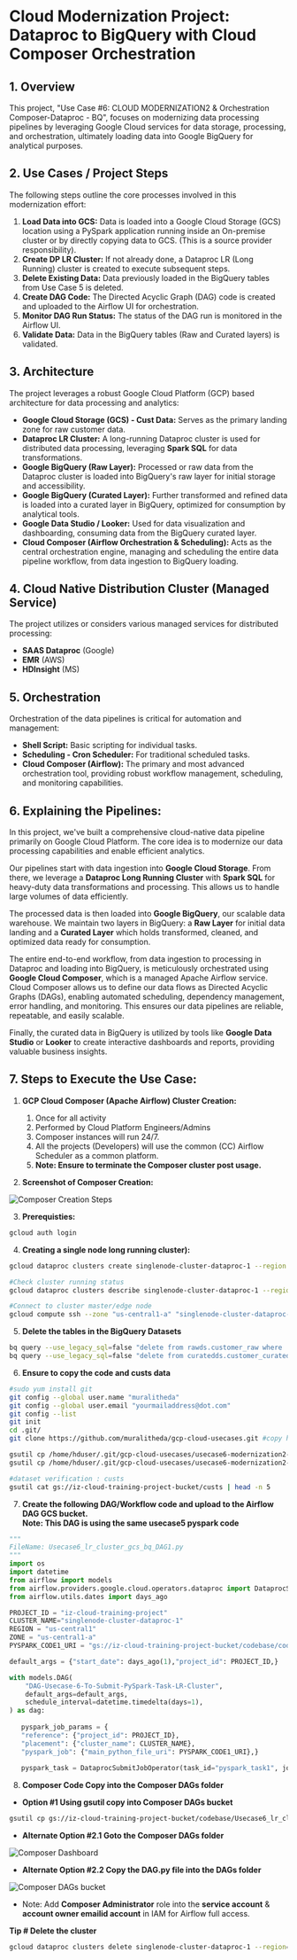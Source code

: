# Cloud Modernization Project: Dataproc to BigQuery with Cloud Composer Orchestration

## 1. Overview

This project, "Use Case #6: CLOUD MODERNIZATION2 & Orchestration Composer-Dataproc - BQ", focuses on modernizing data processing pipelines by leveraging Google Cloud services for data storage, processing, and orchestration, ultimately loading data into Google BigQuery for analytical purposes.

## 2. Use Cases / Project Steps

The following steps outline the core processes involved in this modernization effort:

1.  **Load Data into GCS:** Data is loaded into a Google Cloud Storage (GCS) location using a PySpark application running inside an On-premise cluster or by directly copying data to GCS. (This is a source provider responsibility).
2.  **Create DP LR Cluster:** If not already done, a Dataproc LR (Long Running) cluster is created to execute subsequent steps.
3.  **Delete Existing Data:** Data previously loaded in the BigQuery tables from Use Case 5 is deleted.
4.  **Create DAG Code:** The Directed Acyclic Graph (DAG) code is created and uploaded to the Airflow UI for orchestration.
5.  **Monitor DAG Run Status:** The status of the DAG run is monitored in the Airflow UI.
6.  **Validate Data:** Data in the BigQuery tables (Raw and Curated layers) is validated.

## 3. Architecture

The project leverages a robust Google Cloud Platform (GCP) based architecture for data processing and analytics:

* **Google Cloud Storage (GCS) - Cust Data:** Serves as the primary landing zone for raw customer data.
* **Dataproc LR Cluster:** A long-running Dataproc cluster is used for distributed data processing, leveraging **Spark SQL** for data transformations.
* **Google BigQuery (Raw Layer):** Processed or raw data from the Dataproc cluster is loaded into BigQuery's raw layer for initial storage and accessibility.
* **Google BigQuery (Curated Layer):** Further transformed and refined data is loaded into a curated layer in BigQuery, optimized for consumption by analytical tools.
* **Google Data Studio / Looker:** Used for data visualization and dashboarding, consuming data from the BigQuery curated layer.
* **Cloud Composer (Airflow Orchestration & Scheduling):** Acts as the central orchestration engine, managing and scheduling the entire data pipeline workflow, from data ingestion to BigQuery loading.

## 4. Cloud Native Distribution Cluster (Managed Service)

The project utilizes or considers various managed services for distributed processing:

* **SAAS Dataproc** (Google)
* **EMR** (AWS)
* **HDInsight** (MS)

## 5. Orchestration

Orchestration of the data pipelines is critical for automation and management:

* **Shell Script:** Basic scripting for individual tasks.
* **Scheduling - Cron Scheduler:** For traditional scheduled tasks.
* **Cloud Composer (Airflow):** The primary and most advanced orchestration tool, providing robust workflow management, scheduling, and monitoring capabilities.

## 6. Explaining the Pipelines:

In this project, we've built a comprehensive cloud-native data pipeline primarily on Google Cloud Platform. The core idea is to modernize our data processing capabilities and enable efficient analytics.

Our pipelines start with data ingestion into **Google Cloud Storage**. From there, we leverage a **Dataproc Long Running Cluster** with **Spark SQL** for heavy-duty data transformations and processing. This allows us to handle large volumes of data efficiently.

The processed data is then loaded into **Google BigQuery**, our scalable data warehouse. We maintain two layers in BigQuery: a **Raw Layer** for initial data landing and a **Curated Layer** which holds transformed, cleaned, and optimized data ready for consumption.

The entire end-to-end workflow, from data ingestion to processing in Dataproc and loading into BigQuery, is meticulously orchestrated using **Google Cloud Composer**, which is a managed Apache Airflow service. Cloud Composer allows us to define our data flows as Directed Acyclic Graphs (DAGs), enabling automated scheduling, dependency management, error handling, and monitoring. This ensures our data pipelines are reliable, repeatable, and easily scalable.

Finally, the curated data in BigQuery is utilized by tools like **Google Data Studio** or **Looker** to create interactive dashboards and reports, providing valuable business insights.

## 7. Steps to Execute the Use Case:

1. **GCP Cloud Composer (Apache Airflow) Cluster Creation:**
   1. Once for all activity
   2. Performed by Cloud Platform Engineers/Admins
   3. Composer instances will run 24/7.
   4. All the projects (Developers) will use the common (CC) Airflow Scheduler as a common platform.
   5. **Note: Ensure to terminate the Composer cluster post usage.**
   
2. **Screenshot of Composer Creation:**
<img src="images/composer_creation_steps.png" alt="Composer Creation Steps">

3. **Prerequisties:**

```bash
gcloud auth login
```

4. **Creating a single node long running cluster):**

```bash
gcloud dataproc clusters create singlenode-cluster-dataproc-1 --region us-central1 --zone us-central1-a --enable-component-gateway --single-node --master-machine-type e2-standard-2 --master-boot-disk-size 100 --image-version 2.1-rocky8 --project iz-cloud-training-project --max-idle 7200s
```
```bash
#Check cluster running status
gcloud dataproc clusters describe singlenode-cluster-dataproc-1 --region=us-central1
```
```bash
#Connect to cluster master/edge node
gcloud compute ssh --zone "us-central1-a" "singlenode-cluster-dataproc-1-m" --project "iz-cloud-training-project"
```

5. **Delete the tables in the BigQuery Datasets**
```bash
bq query --use_legacy_sql=false "delete from rawds.customer_raw where  1=1;"
bq query --use_legacy_sql=false "delete from curatedds.customer_curated where 1=1;"
```

6. **Ensure to copy the code and custs data**
```bash
#sudo yum install git  
git config --global user.name "muralitheda"  
git config --global user.email "yourmailaddress@dot.com"  
git config --list  
git init  
cd .git/  
git clone https://github.com/muralitheda/gcp-cloud-usecases.git #copy his repo url from github  

gsutil cp /home/hduser/.git/gcp-cloud-usecases/usecase6-modernization2-gcp-dataproc-bigquery-orchestrationcomposer/Usecase6_lr_cluster_gcs_bq_DAG1.py gs://iz-cloud-training-project-bucket/codebase/
gsutil cp /home/hduser/.git/gcp-cloud-usecases/usecase6-modernization2-gcp-dataproc-bigquery-orchestrationcomposer/code_Usecase6_step1_gcs_bq.py gs://iz-cloud-training-project-bucket/codebase/

#dataset verification : custs
gsutil cat gs://iz-cloud-training-project-bucket/custs | head -n 5

```

7. **Create the following DAG/Workflow code and upload to the Airflow DAG GCS bucket.**  
**Note: This DAG is using the same usecase5 pyspark code**
```python
"""
FileName: Usecase6_lr_cluster_gcs_bq_DAG1.py
"""
import os
import datetime
from airflow import models
from airflow.providers.google.cloud.operators.dataproc import DataprocSubmitJobOperator
from airflow.utils.dates import days_ago

PROJECT_ID = "iz-cloud-training-project"
CLUSTER_NAME="singlenode-cluster-dataproc-1"
REGION = "us-central1"
ZONE = "us-central1-a"
PYSPARK_CODE1_URI = "gs://iz-cloud-training-project-bucket/codebase/code_Usecase6_step1_gcs_bq.py"#this code is kept in your bucket location

default_args = {"start_date": days_ago(1),"project_id": PROJECT_ID,}

with models.DAG(
    "DAG-Usecase-6-To-Submit-PySpark-Task-LR-Cluster",
    default_args=default_args,
    schedule_interval=datetime.timedelta(days=1),  
) as dag:
   
   pyspark_job_params = {
   "reference": {"project_id": PROJECT_ID},
   "placement": {"cluster_name": CLUSTER_NAME},
   "pyspark_job": {"main_python_file_uri": PYSPARK_CODE1_URI},}
   
   pyspark_task = DataprocSubmitJobOperator(task_id="pyspark_task1", job=pyspark_job_params, region=REGION, project_id=PROJECT_ID)
```

8. **Composer Code Copy into the Composer DAGs folder**

* **Option #1 Using gsutil copy into Composer DAGs bucket**  
```bash
gsutil cp gs://iz-cloud-training-project-bucket/codebase/Usecase6_lr_cluster_gcs_bq_DAG1.py **gs://us-central1-composer1-d8313ede-bucket**/dags/
```

* **Alternate Option #2.1 Goto the Composer DAGs folder** 
<img src="images/composer_dashboard.png" alt="Composer Dashboard">

* **Alternate Option #2.2 Copy the DAG.py file into the DAGs folder** 
<img src="images/composer_DAGs_bucket.png" alt="Composer DAGs bucket">

* Note: Add **Composer Administrator** role into the **service account** & **account owner emailid account** in IAM for Airflow full access.

**Tip # Delete the cluster** 
```bash
gcloud dataproc clusters delete singlenode-cluster-dataproc-1 --region=us-central1
```